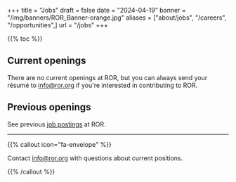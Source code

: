 +++
title = "Jobs"
draft = false
date = "2024-04-19"
banner = "/img/banners/ROR_Banner-orange.jpg"
aliases = ["about/jobs", "/careers", "/opportunities",]
url = "/jobs"
+++

{{% toc %}}

## Current openings

There are no current openings at ROR, but you can always send your résumé to info@ror.org if you're interested in contributing to ROR. 

## Previous openings

See previous [job postings](/tags/jobs/) at ROR. 

***

{{% callout icon="fa-envelope" %}}

Contact <info@ror.org> with questions about current positions.

{{% /callout %}}
 
